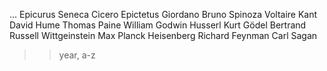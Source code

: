 ...
Epicurus
Seneca
Cicero
Epictetus
Giordano Bruno
Spinoza
Voltaire
Kant
David Hume
Thomas Paine
William Godwin
Husserl
Kurt Gödel
Bertrand Russell
Wittgeinstein
Max Planck
Heisenberg
Richard Feynman
Carl Sagan

>> year, a-z
